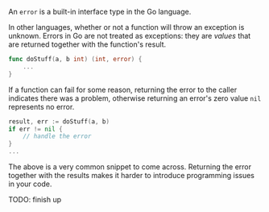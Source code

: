 An `error` is a built-in interface type in the Go language.

In other languages, whether or not a function will throw an exception is unknown.
Errors in Go are not treated as exceptions: they are _values_ that are returned together with the function's result.

```go
func doStuff(a, b int) (int, error) {
    ...
}
```

If a function can fail for some reason, returning the error to the caller indicates there was a problem,
otherwise returning an error's zero value `nil` represents no error.

```go
result, err := doStuff(a, b)
if err != nil {
    // handle the error
}
...
```

The above is a very common snippet to come across.
Returning the error together with the results makes it harder to introduce programming issues in your code.

TODO: finish up